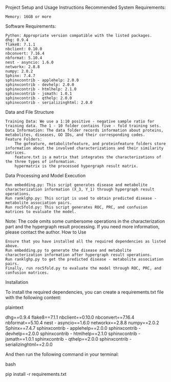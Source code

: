 Project Setup and Usage Instructions
Recommended System Requirements:

    Memory: 16GB or more

Software Requirements:

    Python: Appropriate version compatible with the listed packages.
    dhg: 0.9.4
    flake8: 7.1.1
    nbclient: 0.10.0
    nbconvert: 7.16.4
    nbformat: 5.10.4
    nest - asyncio: 1.6.0
    networkx: 2.8.8
    numpy: 2.0.2
    Sphinx: 7.4.7
    sphinxcontrib - applehelp: 2.0.0
    sphinxcontrib - devhelp: 2.0.0
    sphinxcontrib - htmlhelp: 2.1.0
    sphinxcontrib - jsmath: 1.0.1
    sphinxcontrib - qthelp: 2.0.0
    sphinxcontrib - serializinghtml: 2.0.0

Data and File Structure

    Training Data: We use a 1:10 positive - negative sample ratio for training data. The 1 - 10 folder contains five - fold training sets.
    Data Information: The data folder records information about proteins, metabolites, diseases, GO IDs, and their corresponding codes.
    Feature Folders:
        The gofeature, metabolitefeature, and proteinfeature folders store information about the involved characterizations and their similarity matrices.
        feature.txt is a matrix that integrates the characterizations of the three types of information.
        hypermatrix is the processed hypergraph result matrix.

Data Processing and Model Execution

    Run embedding.py: This script generates disease and metabolite characterization information (X_3, Y_1) through hypergraph result operations.
    Run ranklghp.py: This script is used to obtain predicted disease - metabolite association pairs.
    Run roc5fold.py: This script generates ROC, PRC, and confusion matrices to evaluate the model.


Note: The code omits some cumbersome operations in the characterization part and the hypergraph result processing. If you need more information, please contact the author.
How to Use

    Ensure that you have installed all the required dependencies as listed above.
    Run embedding.py to generate the disease and metabolite characterization information after hypergraph result operations.
    Run ranklghp.py to get the predicted disease - metabolite association pairs.
    Finally, run roc5fold.py to evaluate the model through ROC, PRC, and confusion matrices.

Installation

To install the required dependencies, you can create a requirements.txt file with the following content:

plaintext

dhg==0.9.4
flake8==7.1.1
nbclient==0.10.0
nbconvert==7.16.4
nbformat==5.10.4
nest - asyncio==1.6.0
networkx==2.8.8
numpy==2.0.2
Sphinx==7.4.7
sphinxcontrib - applehelp==2.0.0
sphinxcontrib - devhelp==2.0.0
sphinxcontrib - htmlhelp==2.1.0
sphinxcontrib - jsmath==1.0.1
sphinxcontrib - qthelp==2.0.0
sphinxcontrib - serializinghtml==2.0.0


And then run the following command in your terminal:

bash

pip install -r requirements.txt
